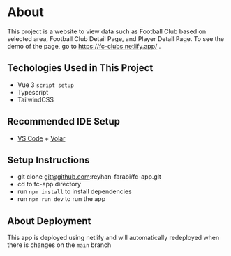 # About

This project is a website to view data such as Football Club based on selected area, Football Club Detail Page, and Player Detail Page. To see the demo of the page, go to https://fc-clubs.netlify.app/ .

## Techologies Used in This Project

- Vue 3 `script setup`
- Typescript
- TailwindCSS

## Recommended IDE Setup

- [VS Code](https://code.visualstudio.com/) + [Volar](https://marketplace.visualstudio.com/items?itemName=Vue.volar)

## Setup Instructions

- git clone git@github.com:reyhan-farabi/fc-app.git
- cd to fc-app directory
- run `npm install` to install dependencies
- run `npm run dev` to run the app

## About Deployment

This app is deployed using netlify and will automatically redeployed when there is changes on the `main` branch